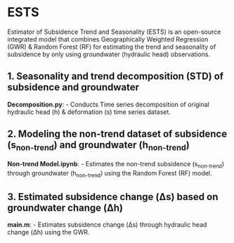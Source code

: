 # ESTS
Estimator of Subsidence Trend and Seasonality (ESTS) is an open-source integrated model that combines Geographically Weighted Regression (GWR) & Random Forest (RF) for estimating the trend and seasonality of subsidence by only using groundwater (hydraulic head) observations.

## 1. Seasonality and trend decomposition (STD) of subsidence and groundwater
**Decomposition.py**: - Conducts Time series decomposition of original hydraulic head (h) & deformation (s) time series dataset.

## 2. Modeling the non-trend dataset of subsidence (s<sub>non-trend</sub>) and groundwater (h<sub>non-trend</sub>)
**Non-trend Model.ipynb**: -  Estimates the non-trend subsidence (s<sub>non-trend</sub>) through groundwater (h<sub>non-trend</sub>) using the Random Forest (RF) model.

## 3. Estimated subsidence change (&Delta;s) based on groundwater change (&Delta;h)
**main.m**: - Estimates subsidence change (&Delta;s) through hydraulic head change (&Delta;h) using the GWR.
